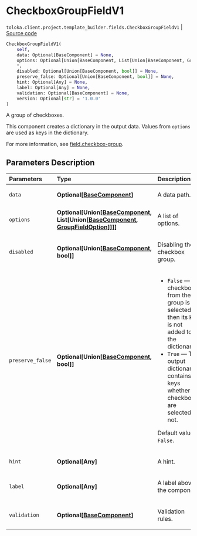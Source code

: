 # CheckboxGroupFieldV1
`toloka.client.project.template_builder.fields.CheckboxGroupFieldV1` | [Source code](https://github.com/Toloka/toloka-kit/blob/v1.2.3/src/client/project/template_builder/fields.py#L163)

```python
CheckboxGroupFieldV1(
    self,
    data: Optional[BaseComponent] = None,
    options: Optional[Union[BaseComponent, List[Union[BaseComponent, GroupFieldOption]]]] = None,
    *,
    disabled: Optional[Union[BaseComponent, bool]] = None,
    preserve_false: Optional[Union[BaseComponent, bool]] = None,
    hint: Optional[Any] = None,
    label: Optional[Any] = None,
    validation: Optional[BaseComponent] = None,
    version: Optional[str] = '1.0.0'
)
```

A group of checkboxes.


This component creates a dictionary in the output data. Values from `options` are used as keys in the dictionary.

For more information, see [field.checkbox-group](https://toloka.ai/docs/template-builder/reference/field.checkbox-group).

## Parameters Description

| Parameters | Type | Description |
| :----------| :----| :-----------|
`data`|**Optional\[[BaseComponent](toloka.client.project.template_builder.base.BaseComponent.md)\]**|<p>A data path.</p>
`options`|**Optional\[Union\[[BaseComponent](toloka.client.project.template_builder.base.BaseComponent.md), List\[Union\[[BaseComponent](toloka.client.project.template_builder.base.BaseComponent.md), [GroupFieldOption](toloka.client.project.template_builder.fields.GroupFieldOption.md)\]\]\]\]**|<p>A list of options.</p>
`disabled`|**Optional\[Union\[[BaseComponent](toloka.client.project.template_builder.base.BaseComponent.md), bool\]\]**|<p>Disabling the checkbox group.</p>
`preserve_false`|**Optional\[Union\[[BaseComponent](toloka.client.project.template_builder.base.BaseComponent.md), bool\]\]**|<ul> <li>`False` — If a checkbox from the group is not selected then its key is not added to the dictionary.</li> <li>`True` — The output dictionary contains all keys whether checkboxes are selected or not.</li> </ul> <p></p><p>Default value: `False`.</p>
`hint`|**Optional\[Any\]**|<p>A hint.</p>
`label`|**Optional\[Any\]**|<p>A label above the component.</p>
`validation`|**Optional\[[BaseComponent](toloka.client.project.template_builder.base.BaseComponent.md)\]**|<p>Validation rules.</p>
